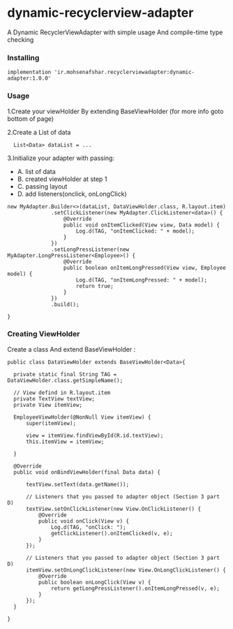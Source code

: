 # dynamic-recyclerview-adapter
A Dynamic RecyclerViewAdapter with simple usage And compile-time type checking



### Installing
```
implementation 'ir.mohsenafshar.recyclerviewadapter:dynamic-adapter:1.0.0'
```

### Usage

1.Create your viewHolder By extending BaseViewHolder (for more info goto bottom of page)

2.Create a List of data
```
  List<Data> dataList = ...
  ```
  
3.Initialize your adapter with passing:
  * A. list of data 
  * B. created viewHolder at step 1
  * C. passing layout
  * D. add listeners(onclick, onLongClick)
  
  
  ```
new MyAdapter.Builder<>(dataList, DataViewHolder.class, R.layout.item)
                .setClickListener(new MyAdapter.ClickListener<data>() {
                    @Override
                    public void onItemClicked(View view, Data model) {
                        Log.d(TAG, "onItemClicked: " + model);
                    }
                })
                .setLongPressListener(new MyAdapter.LongPressListener<Employee>() {
                    @Override
                    public boolean onItemLongPressed(View view, Employee model) {
                        Log.d(TAG, "onItemLongPressed: " + model);
                        return true;
                    }
                })
                .build();
  
  }
  ```
  
  ### Creating ViewHolder
  
  Create a class And extend BaseViewHolder<Model> :
  
  
  ```
  public class DataViewHolder extends BaseViewHolder<Data>{

    private static final String TAG = DataViewHolder.class.getSimpleName();

    // View defind in R.layout.item
    private TextView textView;
    private View itemView;

    EmployeeViewHolder(@NonNull View itemView) {
        super(itemView);

        view = itemView.findViewById(R.id.textView);
        this.itemView = itemView;

    }

    @Override
    public void onBindViewHolder(final Data data) {

        textView.setText(data.getName());

        // Listeners that you passed to adapter object (Section 3 part D)
        textView.setOnClickListener(new View.OnClickListener() {
            @Override
            public void onClick(View v) {
                Log.d(TAG, "onClick: ");
                getClickListener().onItemClicked(v, e);
            }
        });
        
        // Listeners that you passed to adapter object (Section 3 part D)
        itemView.setOnLongClickListener(new View.OnLongClickListener() {
            @Override
            public boolean onLongClick(View v) {
                return getLongPressListener().onItemLongPressed(v, e);
            }
        });
    }

}

  ```

